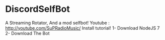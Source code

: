 # DiscordSelfBot
A Streaming Rotator, And a mod selfbot!
Youtube : http://youtube.com/SuPRadioMusic/
Install tutorial!
1- Download NodeJS 7
2- Download The Bot
